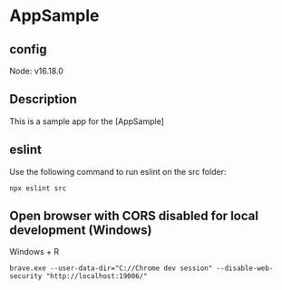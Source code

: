 # AppSample

## config

Node: v16.18.0

## Description

This is a sample app for the [AppSample]

## eslint

Use the following command to run eslint on the src folder:
```
npx eslint src
```

## Open browser with CORS disabled for local development (Windows)

Windows + R
```
brave.exe --user-data-dir="C://Chrome dev session" --disable-web-security "http://localhost:19006/"
```